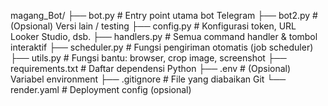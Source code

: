 magang_Bot/
├── bot.py               # Entry point utama bot Telegram
├── bot2.py              # (Opsional) Versi lain / testing
├── config.py            # Konfigurasi token, URL Looker Studio, dsb.
├── handlers.py          # Semua command handler & tombol interaktif
├── scheduler.py         # Fungsi pengiriman otomatis (job scheduler)
├── utils.py             # Fungsi bantu: browser, crop image, screenshot
├── requirements.txt     # Daftar dependensi Python
├── .env                 # (Opsional) Variabel environment
├── .gitignore           # File yang diabaikan Git
└── render.yaml          # Deployment config (opsional)

